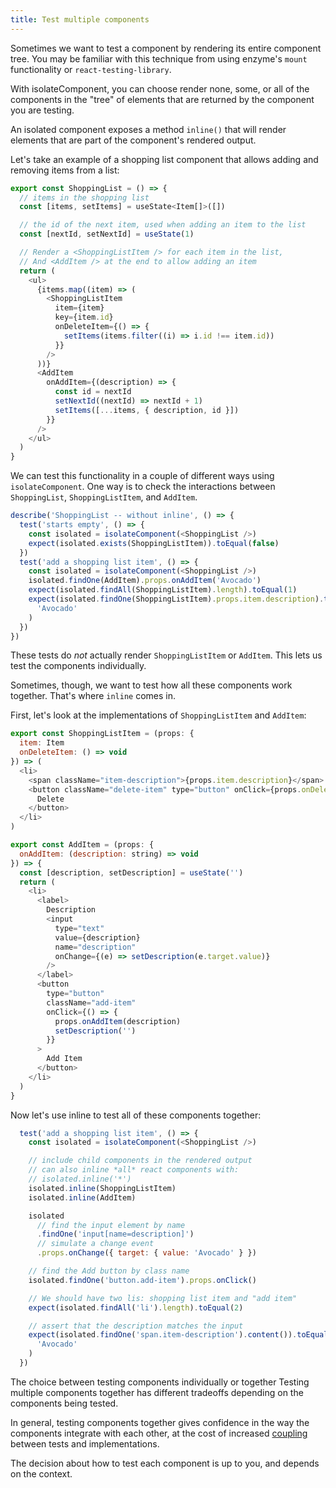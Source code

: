 ```yaml
---
title: Test multiple components
---
```


Sometimes we want to test a component by rendering its entire component tree. You may be familiar with this technique from using enzyme's `mount` functionality or `react-testing-library`.

With isolateComponent, you can choose render none, some, or all of the components in the "tree" of elements that are returned by the component you are testing.

An isolated component exposes a method `inline()` that will render elements that are part of the component's rendered output.

Let's take an example of a shopping list component that allows adding and removing items from a list:

```javascript
export const ShoppingList = () => {
  // items in the shopping list
  const [items, setItems] = useState<Item[]>([])

  // the id of the next item, used when adding an item to the list
  const [nextId, setNextId] = useState(1)

  // Render a <ShoppingListItem /> for each item in the list,
  // And <AddItem /> at the end to allow adding an item
  return (
    <ul>
      {items.map((item) => (
        <ShoppingListItem
          item={item}
          key={item.id}
          onDeleteItem={() => {
            setItems(items.filter((i) => i.id !== item.id))
          }}
        />
      ))}
      <AddItem
        onAddItem={(description) => {
          const id = nextId
          setNextId((nextId) => nextId + 1)
          setItems([...items, { description, id }])
        }}
      />
    </ul>
  )
}
```

We can test this functionality in a couple of different ways using `isolateComponent`. One way is to check the interactions between `ShoppingList`, `ShoppingListItem`, and `AddItem`. 

```javascript
describe('ShoppingList -- without inline', () => {
  test('starts empty', () => {
    const isolated = isolateComponent(<ShoppingList />)
    expect(isolated.exists(ShoppingListItem)).toEqual(false)
  })
  test('add a shopping list item', () => {
    const isolated = isolateComponent(<ShoppingList />)
    isolated.findOne(AddItem).props.onAddItem('Avocado')
    expect(isolated.findAll(ShoppingListItem).length).toEqual(1)
    expect(isolated.findOne(ShoppingListItem).props.item.description).toEqual(
      'Avocado'
    )
  })
})
```

These tests do *not* actually render `ShoppingListItem` or `AddItem`. This lets us test the components individually.

Sometimes, though, we want to test how all these components work together. That's where `inline` comes in.

First, let's look at the implementations of `ShoppingListItem` and `AddItem`:
```javascript
export const ShoppingListItem = (props: {
  item: Item
  onDeleteItem: () => void
}) => (
  <li>
    <span className="item-description">{props.item.description}</span>
    <button className="delete-item" type="button" onClick={props.onDeleteItem}>
      Delete
    </button>
  </li>
)

export const AddItem = (props: {
  onAddItem: (description: string) => void
}) => {
  const [description, setDescription] = useState('')
  return (
    <li>
      <label>
        Description
        <input
          type="text"
          value={description}
          name="description"
          onChange={(e) => setDescription(e.target.value)}
        />
      </label>
      <button
        type="button"
        className="add-item"
        onClick={() => {
          props.onAddItem(description)
          setDescription('')
        }}
      >
        Add Item
      </button>
    </li>
  )
}
```

Now let's use inline to test all of these components together:

```javascript
  test('add a shopping list item', () => {
    const isolated = isolateComponent(<ShoppingList />)

    // include child components in the rendered output
    // can also inline *all* react components with:
    // isolated.inline('*')
    isolated.inline(ShoppingListItem)
    isolated.inline(AddItem)

    isolated
      // find the input element by name
      .findOne('input[name=description]')
      // simulate a change event
      .props.onChange({ target: { value: 'Avocado' } })

    // find the Add button by class name
    isolated.findOne('button.add-item').props.onClick()

    // We should have two lis: shopping list item and "add item"
    expect(isolated.findAll('li').length).toEqual(2)

    // assert that the description matches the input
    expect(isolated.findOne('span.item-description').content()).toEqual(
      'Avocado'
    )
  })
```

The choice between testing components individually or together 
Testing multiple components together has different tradeoffs depending on the components being tested. 

In general, testing components together gives confidence in the way the components integrate with each other, at the cost of  increased [coupling](https://en.wikipedia.org/wiki/Coupling_(computer_programming)) between tests and implementations.

The decision about how to test each component is up to you, and depends on the context.

